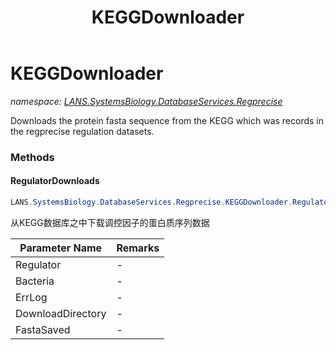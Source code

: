 ﻿---
title: KEGGDownloader
---

# KEGGDownloader
_namespace: [LANS.SystemsBiology.DatabaseServices.Regprecise](N-LANS.SystemsBiology.DatabaseServices.Regprecise.html)_

Downloads the protein fasta sequence from the KEGG which was records in the regprecise regulation datasets.



### Methods

#### RegulatorDownloads
```csharp
LANS.SystemsBiology.DatabaseServices.Regprecise.KEGGDownloader.RegulatorDownloads(LANS.SystemsBiology.DatabaseServices.Regprecise.Regulator,LANS.SystemsBiology.DatabaseServices.Regprecise.BacteriaGenome,Microsoft.VisualBasic.Logging.LogFile,System.String,System.String)
```
从KEGG数据库之中下载调控因子的蛋白质序列数据

|Parameter Name|Remarks|
|--------------|-------|
|Regulator|-|
|Bacteria|-|
|ErrLog|-|
|DownloadDirectory|-|
|FastaSaved|-|



